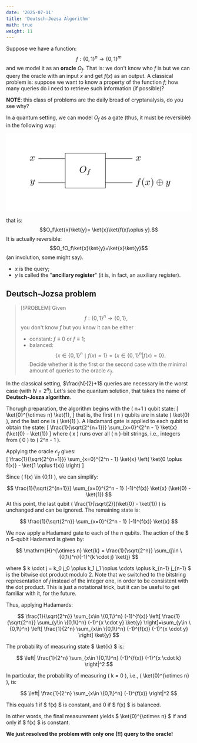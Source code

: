 ```yaml
---
date: '2025-07-11'
title: 'Deutsch-Jozsa Algorithm'
math: true
weight: 11
---
```

Suppose we have a function:
$$f:\{0,1\}^n\rightarrow\{0,1\}^m$$
and we model it as an $\textbf{oracle}$ $O_f$. That is: we don't know who $f$ is but we can query the oracle with an input $x$ and get $f(x)$ as an output. A classical problem is: suppose we want to know a property of the function $f$; how many queries do i need to retrieve such information (if possible)?

$\textbf{NOTE}:$ this class of problems are the daily bread of cryptanalysis, do you see why?

In a quantum setting, we can model $O_f$ as a gate (thus, it must be reversible) in the following way:

![oraclegate](images/oraclegate.png)

that is: $$O_f\ket{x}\ket{y}= \ket{x}\ket{f(x)\oplus y}.$$ It is actually reversible:
$$O_fO_f\ket{x}\ket{y}=\ket{x}\ket{y}$$ (an involution, some might say).

- $x$ is the query;
- $y$ is called the "$\textbf{ancillary register}$" (it is, in fact, an auxiliary register).

## Deutsch-Jozsa problem
>[!PROBLEM]
> Given $$f:\{0,1\}^n\rightarrow \{0,1\},$$ you don't know $f$ but you know it can be either 
> - constant: $f\equiv 0$ or $f\equiv 1$;
> - balanced: $$\{x\in \{0,1\}^n \mid f(x)=1 \}= \{x\in \{0,1\}^n | f(x)=0 \}.$$
> Decide whether it is the first or the second case with the minimal amount of queries to the oracle $\mathcal{O}_f$.

In the classical setting, $\frac{N}{2}+1$ queries are necessary in the worst case (with $N=2^n$).
Let's see the quantum solution, that takes the name of $\textbf{Deutsch-Josza algorithm}$.

Thorugh preparation, the algorithm begins with the \( n+1 \) qubit state:
\[
\ket{0}^{\otimes n} \ket{1},
\]
that is, the first \( n \) qubits are in state \( \ket{0} \), and the last one is \( \ket{1} \). A Hadamard gate is applied to each qubit to obtain the state:
\[
\frac{1}{\sqrt{2^{n+1}}} \sum_{x=0}^{2^n - 1} \ket{x} (\ket{0} - \ket{1})
\]
where \( x \) runs over all \( n \)-bit strings, i.e., integers from \( 0 \) to \( 2^n - 1 \).
<!-- The oracle maps:
\[
\ket{x} \ket{y} \mapsto \ket{x} \ket{y \oplus f(x)}
\] -->
<!-- where \( \oplus \) denotes addition modulo 2.
-->
Applying the oracle $\mathcal{O}_f$ gives:\
\[
\frac{1}{\sqrt{2^{n+1}}} \sum_{x=0}^{2^n - 1} \ket{x} \left( \ket{0 \oplus f(x)} - \ket{1 \oplus f(x)} \right)
\]

Since \( f(x) \in \{0,1\} \), we can simplify:

$$
\frac{1}{\sqrt{2^{n+1}}} \sum_{x=0}^{2^n - 1} (-1)^{f(x)} \ket{x} (\ket{0} - \ket{1})
$$
At this point, the last qubit \( \frac{1}{\sqrt{2}}(\ket{0} - \ket{1}) \) is unchanged and can be ignored. The remaining state is:

$$
\frac{1}{\sqrt{2^n}} \sum_{x=0}^{2^n - 1} (-1)^{f(x)} \ket{x}
$$

We now apply a Hadamard gate to each of the $n$ qubits. The action of the $ n $-qubit Hadamard is given by:

$$
\mathrm{H}^{\otimes n} \ket{k} = \frac{1}{\sqrt{2^n}} \sum_{j\in \{0,1\}^n}(-1)^{k \cdot j} \ket{j}
$$

where $ k \cdot j = k_0 j_0 \oplus k_1 j_1 \oplus \cdots \oplus k_{n-1} j_{n-1} $ is the bitwise dot product modulo 2. Note that we switched to the bitstring representation of $j$ instead of the integer one, in order to be consistent with the dot product. This is just a notational trick, but it can be useful to get familiar with it, for the future.

 Thus, applying Hadamards:

$$
\frac{1}{\sqrt{2^n}} \sum_{x\in \{0,1\}^n} (-1)^{f(x)}
\left[
\frac{1}{\sqrt{2^n}} \sum_{y\in \{0,1\}^n} (-1)^{x \cdot y} \ket{y}
\right]=\sum_{y\in \{0,1\}^n}
\left[
\frac{1}{2^n} \sum_{x\in \{0,1\}^n} (-1)^{f(x)} (-1)^{x \cdot y}
\right]
\ket{y}
$$

The probability of measuring state $ \ket{k} $ is:

$$
\left| \frac{1}{2^n} \sum_{x\in \{0,1\}^n} (-1)^{f(x)} (-1)^{x \cdot k} \right|^2
$$

In particular, the probability of measuring \( k = 0 \), i.e., \( \ket{0}^{\otimes n} \), is:

$$
\left| \frac{1}{2^n} \sum_{x\in \{0,1\}^n} (-1)^{f(x)} \right|^2
$$

This equals 1 if $ f(x) $ is constant, and 0 if $ f(x) $ is balanced.

In other words, the final measurement yields $ \ket{0}^{\otimes n} $ if and only if $ f(x) $ is constant.

$\textbf{We just resolved the problem with only one (!!) query to the oracle!}$
